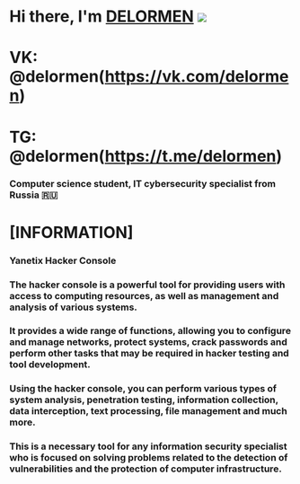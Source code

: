 # Hi there, I'm [DELORMEN](https://delormen.ru) ![](https://github.com/delormens/) 
# VK: @delormen(https://vk.com/delormen)
# TG: @delormen(https://t.me/delormen)
### Computer science student, IT cybersecurity specialist from Russia 🇷🇺

# [INFORMATION]
### Yanetix Hacker Console
### The hacker console is a powerful tool for providing users with access to computing resources, as well as management and analysis of various systems. 
### It provides a wide range of functions, allowing you to configure and manage networks, protect systems, crack passwords and perform other tasks that may be required in hacker testing and tool development. 
### Using the hacker console, you can perform various types of system analysis, penetration testing, information collection, data interception, text processing, file management and much more. 
### This is a necessary tool for any information security specialist who is focused on solving problems related to the detection of vulnerabilities and the protection of computer infrastructure.
